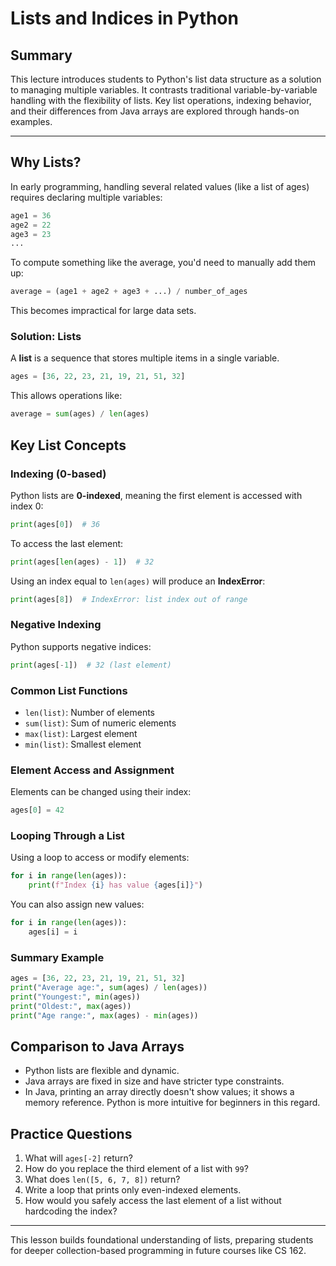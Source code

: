 # Lists and Indices in Python

## Summary

This lecture introduces students to Python's list data structure as a solution to managing multiple variables. It contrasts traditional variable-by-variable handling with the flexibility of lists. Key list operations, indexing behavior, and their differences from Java arrays are explored through hands-on examples.

---

## Why Lists?

In early programming, handling several related values (like a list of ages) requires declaring multiple variables:

```python
age1 = 36
age2 = 22
age3 = 23
...
```

To compute something like the average, you'd need to manually add them up:

```python
average = (age1 + age2 + age3 + ...) / number_of_ages
```

This becomes impractical for large data sets.

### Solution: Lists

A **list** is a sequence that stores multiple items in a single variable.

```python
ages = [36, 22, 23, 21, 19, 21, 51, 32]
```

This allows operations like:

```python
average = sum(ages) / len(ages)
```

## Key List Concepts

### Indexing (0-based)

Python lists are **0-indexed**, meaning the first element is accessed with index 0:

```python
print(ages[0])  # 36
```

To access the last element:

```python
print(ages[len(ages) - 1])  # 32
```

Using an index equal to `len(ages)` will produce an **IndexError**:

```python
print(ages[8])  # IndexError: list index out of range
```

### Negative Indexing

Python supports negative indices:

```python
print(ages[-1])  # 32 (last element)
```

### Common List Functions

* `len(list)`: Number of elements
* `sum(list)`: Sum of numeric elements
* `max(list)`: Largest element
* `min(list)`: Smallest element

### Element Access and Assignment

Elements can be changed using their index:

```python
ages[0] = 42
```

### Looping Through a List

Using a loop to access or modify elements:

```python
for i in range(len(ages)):
    print(f"Index {i} has value {ages[i]}")
```

You can also assign new values:

```python
for i in range(len(ages)):
    ages[i] = i
```

### Summary Example

```python
ages = [36, 22, 23, 21, 19, 21, 51, 32]
print("Average age:", sum(ages) / len(ages))
print("Youngest:", min(ages))
print("Oldest:", max(ages))
print("Age range:", max(ages) - min(ages))
```

## Comparison to Java Arrays

* Python lists are flexible and dynamic.
* Java arrays are fixed in size and have stricter type constraints.
* In Java, printing an array directly doesn't show values; it shows a memory reference. Python is more intuitive for beginners in this regard.

## Practice Questions

1. What will `ages[-2]` return?
2. How do you replace the third element of a list with `99`?
3. What does `len([5, 6, 7, 8])` return?
4. Write a loop that prints only even-indexed elements.
5. How would you safely access the last element of a list without hardcoding the index?

---

This lesson builds foundational understanding of lists, preparing students for deeper collection-based programming in future courses like CS 162.
